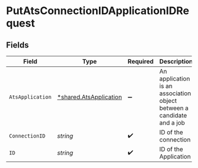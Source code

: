 # PutAtsConnectionIDApplicationIDRequest


## Fields

| Field                                                                 | Type                                                                  | Required                                                              | Description                                                           |
| --------------------------------------------------------------------- | --------------------------------------------------------------------- | --------------------------------------------------------------------- | --------------------------------------------------------------------- |
| `AtsApplication`                                                      | [*shared.AtsApplication](../../models/shared/atsapplication.md)       | :heavy_minus_sign:                                                    | An application is an association object between a candidate and a job |
| `ConnectionID`                                                        | *string*                                                              | :heavy_check_mark:                                                    | ID of the connection                                                  |
| `ID`                                                                  | *string*                                                              | :heavy_check_mark:                                                    | ID of the Application                                                 |